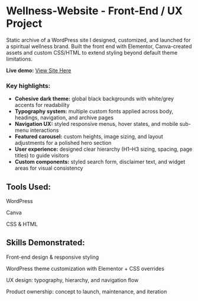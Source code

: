 # Wellness-Website - Front-End / UX Project
Static archive of a WordPress site I designed, customized, and launched for a spiritual wellness brand. Built the front end with Elementor, Canva-created assets and custom CSS/HTML to extend styling beyond default theme limitations.

**Live demo:** <a href="http://sageandmoon.netlify.app/sageandmoon.co/" target="_blank">View Site Here</a>

### Key highlights: 
- **Cohesive dark theme:** global black backgrounds with white/grey accents for readability
- **Typography system:** multiple custom fonts applied across body, headings, navigation, and archive pages
- **Navigation UX:** styled responsive menus, hover states, and mobile sub-menu interactions
- **Featured carousel:** custom heights, image sizing, and layout adjustments for a polished hero section
- **User experience:** designed clear hierarchy (H1–H3 sizing, spacing, page titles) to guide visitors
- **Custom components:** styled search form, disclaimer text, and widget areas for visual consistency

## Tools Used:

WordPress

Canva

CSS & HTML

## Skills Demonstrated:

Front-end design & responsive styling

WordPress theme customization with Elementor + CSS overrides

UX design: typography, hierarchy, and navigation flow

Product ownership: concept to launch, maintenance, and iteration
